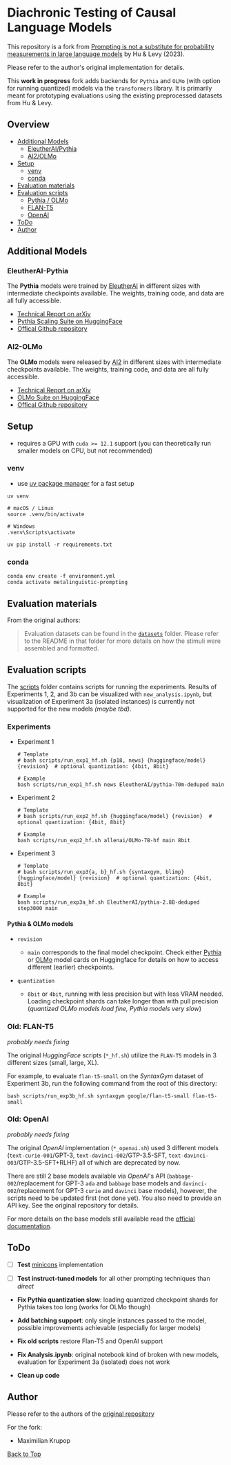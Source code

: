 # Diachronic Testing of Causal Language Models

This repository is a fork from [Prompting is not a substitute for probability measurements in large language models](https://github.com/jennhu/metalinguistic-prompting) by Hu & Levy (2023).

Please refer to the author's original implementation for details.

This **work in progress** fork adds backends for `Pythia` and `OLMo` (with option for running quantized) models via the `transformers` library. It is primarily meant for prototyping evaluations using the existing preprocessed datasets from Hu & Levy.

## Overview

- [Additional Models](#additional-models)
  - [EleutherAI/Pythia](#eleutherai-pythia)
  - [AI2/OLMo](#ai2-olmo)
- [Setup](#setup)
  - [venv](#venv)
  - [conda](#conda)
- [Evaluation materials](#evaluation-materials)
- [Evaluation scripts](#evaluation-scripts)
  - [Pythia / OLMo](#pythia--olmo-models)
  - [FLAN-T5](#old-flan-t5)
  - [OpenAI](#old-openai)
- [ToDo](#todo)
- [Author](#author)

## Additional Models

### EleutherAI-Pythia

The **Pythia** models were trained by [EleutherAI](https://www.eleuther.ai/) in different sizes with intermediate checkpoints available. The weights, training code, and data are all fully accessible.

- [Technical Report on arXiv](https://arxiv.org/abs/2304.01373)
- [Pythia Scaling Suite on HuggingFace](https://huggingface.co/collections/EleutherAI/pythia-scaling-suite-64fb5dfa8c21ebb3db7ad2e1)
- [Offical Github repository](https://github.com/EleutherAI/pythia)

### AI2-OLMo

The **OLMo** models were released by [AI2](https://allenai.org/) in different sizes with intermediate checkpoints available. The weights, training code, and data are all fully accessible.

- [Technical Report on arXiv](https://arxiv.org/abs/2402.00838)
- [OLMo Suite on HuggingFace](https://huggingface.co/collections/allenai/olmo-suite-65aeaae8fe5b6b2122b46778)
- [Offical Github repository](https://github.com/allenai/OLMo)

## Setup

- requires a GPU with `cuda >= 12.1` support (you can theoretically run smaller models on CPU, but not recommended)

### venv

- use [uv package manager](https://github.com/astral-sh/uv) for a fast setup

```shell
uv venv
```

```shell
# macOS / Linux
source .venv/bin/activate
```

```shell
# Windows
.venv\Scripts\activate
```

```shell
uv pip install -r requirements.txt
```

### conda

```shell
conda env create -f environment.yml
conda activate metalinguistic-prompting
```

## Evaluation materials

From the original authors:
>Evaluation datasets can be found in the [`datasets`](datasets) folder.
>Please refer to the README in that folder for more details on how the stimuli were assembled and formatted.

## Evaluation scripts

The [scripts](scripts) folder contains scripts for running the experiments. Results of Experiments 1, 2, and 3b can be visualized with `new_analysis.ipynb`, but visualization of Experiment 3a (isolated instances) is currently not supported for the new models *(maybe tbd)*.

### Experiments

- Experiment 1

  ```shell
  # Template
  # bash scripts/run_exp1_hf.sh {p18, news} {huggingface/model} {revision}  # optional quantization: {4bit, 8bit}
  
  # Example
  bash scripts/run_exp1_hf.sh news EleutherAI/pythia-70m-deduped main
  ```

- Experiment 2

  ```shell
  # Template
  # bash scripts/run_exp2_hf.sh {huggingface/model} {revision}  # optional quantization: {4bit, 8bit}
  
  # Example
  bash scripts/run_exp2_hf.sh allenai/OLMo-7B-hf main 8bit
  ```

- Experiment 3

  ```shell
  # Template
  # bash scripts/run_exp3{a, b}_hf.sh {syntaxgym, blimp} {huggingface/model} {revision}  # optional quantization: {4bit, 8bit}
  
  # Example
  bash scripts/run_exp3a_hf.sh EleutherAI/pythia-2.8B-deduped step3000 main
  ```

#### Pythia & OLMo models

- `revision`

  - `main` corresponds to the final model checkpoint. Check either [Pythia](https://huggingface.co/EleutherAI/pythia-70m-deduped) or [OLMo](https://huggingface.co/allenai/OLMo-1.7-7B-hf) model cards on Huggingface for details on how to access different (earlier) checkpoints.

- `quantization`
  
  - `8bit` or `4bit`, running with less precision but with less VRAM needed. Loading checkpoint shards can take longer than with pull precision (*quantized OLMo models load fine, Pythia models very slow*)

### Old: FLAN-T5

*probably needs fixing*

The original *HuggingFace* scripts (`*_hf.sh`) utilize the `FLAN-T5` models in 3 different sizes (small, large, XL).

For example, to evaluate `flan-t5-small` on the *SyntaxGym* dataset of Experiment 3b, run the following command from the root of this directory:

```shell
bash scripts/run_exp3b_hf.sh syntaxgym google/flan-t5-small flan-t5-small
```

### Old: OpenAI

*probably needs fixing*

The original *OpenAI* implementation (`*_openai.sh`) used 3 different models (`text-curie-001`/GPT-3, `text-davinci-002`/GTP-3.5-SFT, `text-davinci-003`/GTP-3.5-SFT+RLHF) all of which are deprecated by now.

There are still 2 base models available via *OpenAI*'s API (`babbage-002`/replacement for GPT-3 `ada` and `babbage` base models and `davinci-002`/replacement for GPT-3 `curie` and `davinci` base models), however, the scripts need to be updated first (not done yet). You also need to provide an API key. See the original repository for details.

For more details on the base models still available read the [official documentation](https://platform.openai.com/docs/models/gpt-base).

## ToDo

- [ ] **Test** [minicons](https://github.com/kanishkamisra/minicons) implementation

- [ ] **Test instruct-tuned models** for all other prompting techniques than *direct*

- **Fix Pythia quantization slow**: loading quantized checkpoint shards for Pythia takes too long (works for OLMo though)

- **Add batching support**: only single instances passed to the model, possible improvements achievable (especially for larger models)

- **Fix old scripts** restore Flan-T5 and OpenAI support

- **Fix Analysis.ipynb**: original notebook kind of broken with new models, evaluation for Experiment 3a (isolated) does not work

- **Clean up code**

## Author

Please refer to the authors of the [original repository](https://github.com/jennhu/metalinguistic-prompting)

For the fork:

- Maximilian Krupop

[Back to Top](#diachronic-testing-of-causal-language-models)
